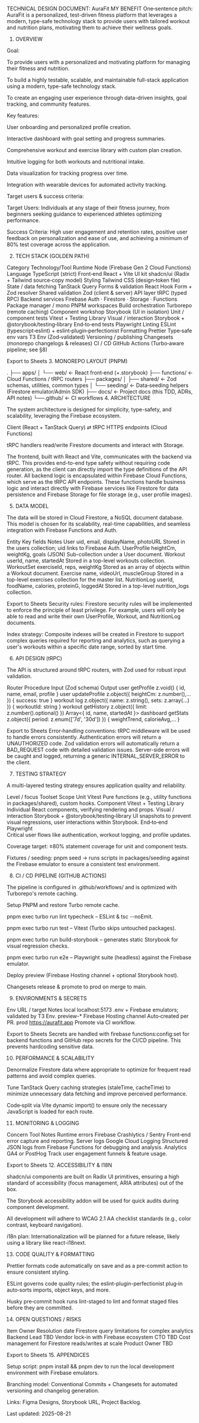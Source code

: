 TECHNICAL DESIGN DOCUMENT: AuraFit
MY BENEFIT
One‑sentence pitch: AuraFit is a personalized, test-driven fitness platform that leverages a modern, type-safe technology stack to provide users with tailored workout and nutrition plans, motivating them to achieve their wellness goals.

1. OVERVIEW

Goal:

To provide users with a personalized and motivating platform for managing their fitness and nutrition.

To build a highly testable, scalable, and maintainable full-stack application using a modern, type-safe technology stack.

To create an engaging user experience through data-driven insights, goal tracking, and community features.

Key features:

User onboarding and personalized profile creation.

Interactive dashboard with goal setting and progress summaries.

Comprehensive workout and exercise library with custom plan creation.

Intuitive logging for both workouts and nutritional intake.

Data visualization for tracking progress over time.

Integration with wearable devices for automated activity tracking.

Target users & success criteria:

Target Users: Individuals at any stage of their fitness journey, from beginners seeking guidance to experienced athletes optimizing performance.

Success Criteria: High user engagement and retention rates, positive user feedback on personalization and ease of use, and achieving a minimum of 80% test coverage across the application.

2. TECH STACK (GOLDEN PATH)

Category	Technology/Tool
Runtime	Node (Firebase Gen 2 Cloud Functions)
Language	TypeScript (strict)
Front‑end	React + Vite
UI kit	shadcn/ui (Radix + Tailwind source‑copy model)
Styling	Tailwind CSS (design‑token file)
State / data fetching	TanStack Query
Forms & validation	React Hook Form + Zod resolver
Shared validation	Zod (client & server)
API layer	tRPC (typed RPC)
Backend services	Firebase Auth · Firestore · Storage · Functions
Package manager / mono	PNPM workspaces
Build orchestration	Turborepo (remote caching)
Component workshop	Storybook (UI in isolation)
Unit / component tests	Vitest + Testing Library
Visual / interaction	Storybook + @storybook/testing‑library
End‑to‑end tests	Playwright
Linting	ESLint (typescript‑eslint) + eslint‑plugin‑perfectionist
Formatting	Prettier
Type‑safe env vars	T3 Env (Zod‑validated)
Versioning / publishing	Changesets (monorepo changelogs & releases)
CI / CD	GitHub Actions (Turbo‑aware pipeline; see §8)

Export to Sheets
3. MONOREPO LAYOUT (PNPM)

.
├── apps/
│   └── web/              ← React front‑end (+.storybook)
├── functions/            ← Cloud Functions / tRPC routers
├── packages/
│   ├── shared/           ← Zod schemas, utilities, common types
│   └── seeding/          ← Data‑seeding helpers (Firestore emulator/Admin SDK)
├── docs/                 ← Project docs (this TDD, ADRs, API notes)
└──.github/              ← CI workflows
4. ARCHITECTURE

The system architecture is designed for simplicity, type-safety, and scalability, leveraging the Firebase ecosystem.

Client (React + TanStack Query) ⇄ tRPC HTTPS endpoints (Cloud Functions)

tRPC handlers read/write Firestore documents and interact with Storage.

The frontend, built with React and Vite, communicates with the backend via tRPC. This provides end-to-end type safety without requiring code generation, as the client can directly import the type definitions of the API router. All backend logic is encapsulated within Firebase Cloud Functions, which serve as the tRPC API endpoints. These functions handle business logic and interact directly with Firebase services like Firestore for data persistence and Firebase Storage for file storage (e.g., user profile images).

5. DATA MODEL

The data will be stored in Cloud Firestore, a NoSQL document database. This model is chosen for its scalability, real-time capabilities, and seamless integration with Firebase Functions and Auth.

Entity	Key fields	Notes
User	uid, email, displayName, photoURL	Stored in the users collection; uid links to Firebase Auth.
UserProfile	heightCm, weightKg, goals (JSON)	Sub-collection under a User document.
Workout	userId, name, startedAt	Stored in a top-level workouts collection.
WorkoutSet	exerciseId, reps, weightKg	Stored as an array of objects within a Workout document.
Exercise	name, videoUrl, muscleGroup	Stored in a top-level exercises collection for the master list.
NutritionLog	userId, foodName, calories, proteinG, loggedAt	Stored in a top-level nutrition_logs collection.

Export to Sheets
Security rules: Firestore security rules will be implemented to enforce the principle of least privilege. For example, users will only be able to read and write their own UserProfile, Workout, and NutritionLog documents.

Index strategy: Composite indexes will be created in Firestore to support complex queries required for reporting and analytics, such as querying a user's workouts within a specific date range, sorted by start time.

6. API DESIGN (tRPC)

The API is structured around tRPC routers, with Zod used for robust input validation.

Router	Procedure	Input (Zod schema)	Output
user	getProfile	z.void()	{ id, name, email, profile }
user	updateProfile	z.object({ heightCm: z.number(),... })	{ success: true }
workout	log	z.object({ name: z.string(), sets: z.array(...) })	{ workoutId: string }
workout	getHistory	z.object({ limit: z.number().optional() })	Array<{ id, name, startedAt }>
dashboard	getStats	z.object({ period: z.enum(['7d', '30d']) })	{ weightTrend, calorieAvg,... }

Export to Sheets
Error‑handling conventions: tRPC middleware will be used to handle errors consistently. Authentication errors will return a UNAUTHORIZED code. Zod validation errors will automatically return a BAD_REQUEST code with detailed validation issues. Server-side errors will be caught and logged, returning a generic INTERNAL_SERVER_ERROR to the client.

7. TESTING STRATEGY

A multi-layered testing strategy ensures application quality and reliability.

Level / focus	Toolset	Scope
Unit	Vitest	Pure functions (e.g., utility functions in packages/shared), custom hooks.
Component	Vitest + Testing Library	Individual React components, verifying rendering and props.
Visual / interaction	Storybook + @storybook/testing‑library	UI snapshots to prevent visual regressions, user interactions within Storybook.
End‑to‑end	Playwright	
Critical user flows like authentication, workout logging, and profile updates.

Coverage target: ≥80% statement coverage for unit and component tests.

Fixtures / seeding: pnpm seed → runs scripts in packages/seeding against the Firebase emulator to ensure a consistent test environment.

8. CI / CD PIPELINE (GITHUB ACTIONS)

The pipeline is configured in .github/workflows/ and is optimized with Turborepo's remote caching.

Setup PNPM and restore Turbo remote cache.

pnpm exec turbo run lint typecheck – ESLint & tsc --noEmit.

pnpm exec turbo run test – Vitest (Turbo skips untouched packages).

pnpm exec turbo run build-storybook – generates static Storybook for visual regression checks.

pnpm exec turbo run e2e – Playwright suite (headless) against the Firebase emulator.

Deploy preview (Firebase Hosting channel + optional Storybook host).

Changesets release & promote to prod on merge to main.

9. ENVIRONMENTS & SECRETS

Env	URL / target	Notes
local	localhost:5173	.env + Firebase emulators; validated by T3 Env.
preview-*	Firebase Hosting channel	Auto‑created per PR.
prod	https://aurafit.app	Promote via CI workflow.

Export to Sheets
Secrets are handled with firebase functions:config:set for backend functions and GitHub repo secrets for the CI/CD pipeline. This prevents hardcoding sensitive data.

10. PERFORMANCE & SCALABILITY

Denormalize Firestore data where appropriate to optimize for frequent read patterns and avoid complex queries.

Tune TanStack Query caching strategies (staleTime, cacheTime) to minimize unnecessary data fetching and improve perceived performance.

Code‑split via Vite dynamic import() to ensure only the necessary JavaScript is loaded for each route.

11. MONITORING & LOGGING

Concern	Tool	Notes
Runtime errors	Firebase Crashlytics / Sentry	Front‑end error capture and reporting.
Server logs	Google Cloud Logging	Structured JSON logs from Firebase Functions for debugging and analysis.
Analytics	GA4 or PostHog	Track user engagement funnels & feature usage.

Export to Sheets
12. ACCESSIBILITY & I18N

shadcn/ui components are built on Radix UI primitives, ensuring a high standard of accessibility (focus management, ARIA attributes) out of the box.

The Storybook accessibility addon will be used for quick audits during component development.

All development will adhere to WCAG 2.1 AA checklist standards (e.g., color contrast, keyboard navigation).

i18n plan: Internationalization will be planned for a future release, likely using a library like react-i18next.

13. CODE QUALITY & FORMATTING

Prettier formats code automatically on save and as a pre-commit action to ensure consistent styling.

ESLint governs code quality rules; the eslint-plugin-perfectionist plug‑in auto‑sorts imports, object keys, and more.

Husky pre‑commit hook runs lint-staged to lint and format staged files before they are committed.

14. OPEN QUESTIONS / RISKS

Item	Owner	Resolution date
Firestore query limitations for complex analytics	Backend Lead	TBD
Vendor lock-in with Firebase ecosystem	CTO	TBD
Cost management for Firestore reads/writes at scale	Product Owner	TBD

Export to Sheets
15. APPENDICES

Setup script: pnpm install && pnpm dev to run the local development environment with Firebase emulators.

Branching model: Conventional Commits + Changesets for automated versioning and changelog generation.

Links: Figma Designs, Storybook URL, Project Backlog.

Last updated: 2025-08-21
